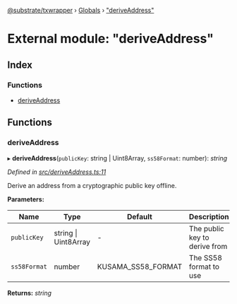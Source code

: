 [@substrate/txwrapper](../README.md) › [Globals](../globals.md) › ["deriveAddress"](_deriveaddress_.md)

# External module: "deriveAddress"

## Index

### Functions

* [deriveAddress](_deriveaddress_.md#deriveaddress)

## Functions

###  deriveAddress

▸ **deriveAddress**(`publicKey`: string | Uint8Array, `ss58Format`: number): *string*

*Defined in [src/deriveAddress.ts:11](https://github.com/paritytech/txwrapper/blob/1897b31/src/deriveAddress.ts#L11)*

Derive an address from a cryptographic public key offline.

**Parameters:**

Name | Type | Default | Description |
------ | ------ | ------ | ------ |
`publicKey` | string &#124; Uint8Array | - | The public key to derive from |
`ss58Format` | number | KUSAMA_SS58_FORMAT | The SS58 format to use  |

**Returns:** *string*
